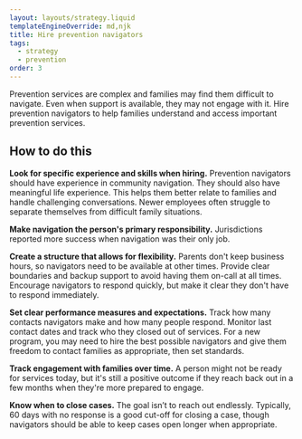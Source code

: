 ```yaml
---
layout: layouts/strategy.liquid
templateEngineOverride: md,njk
title: Hire prevention navigators
tags:
  - strategy
  - prevention
order: 3
---
```

Prevention services are complex and families may find them difficult to navigate. Even when support is available, they may not engage with it. Hire prevention navigators to help families understand and access important prevention services.

## How to do this

**Look for specific experience and skills when hiring.** Prevention navigators should have experience in community navigation. They should also have meaningful life experience. This helps them better relate to families and handle challenging conversations. Newer employees often struggle to separate themselves from difficult family situations.

**Make navigation the person's primary responsibility.** Jurisdictions reported more success when navigation was their only job.

**Create a structure that allows for flexibility.** Parents don't keep business hours, so navigators need to be available at other times. Provide clear boundaries and backup support to avoid having them on-call at all times. Encourage navigators to respond quickly, but make it clear they don't have to respond immediately.

**Set clear performance measures and expectations.** Track how many contacts navigators make and how many people respond. Monitor last contact dates and track who they closed out of services. For a new program, you may need to hire the best possible navigators and give them freedom to contact families as appropriate, then set standards.

**Track engagement with families over time.** A person might not be ready for services today, but it's still a positive outcome if they reach back out in a few months when they're more prepared to engage.

**Know when to close cases.** The goal isn’t to reach out endlessly. Typically, 60 days with no response is a good cut-off for closing a case, though navigators should be able to keep cases open longer when appropriate.
